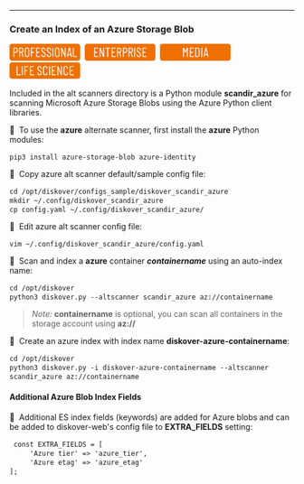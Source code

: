 ___
### Create an Index of an Azure Storage Blob

<img src="images/button_edition_professional.png" width="125">&nbsp;&nbsp;<img src="images/button_edition_enterprise.png" width="125">&nbsp;&nbsp;<img src="images/button_edition_media.png" width="125">&nbsp;&nbsp;<img src="images/button_edition_life_science.png" width="125">

Included in the alt scanners directory is a Python module **scandir_azure** for scanning Microsoft Azure Storage Blobs using the Azure Python client libraries.

🔴 &nbsp;To use the **azure** alternate scanner, first install the **azure** Python modules:

```
pip3 install azure-storage-blob azure-identity
```

🔴 &nbsp;Copy azure alt scanner default/sample config file:
```
cd /opt/diskover/configs_sample/diskover_scandir_azure
mkdir ~/.config/diskover_scandir_azure
cp config.yaml ~/.config/diskover_scandir_azure/
```

🔴 &nbsp;Edit azure alt scanner config file:
```
vim ~/.config/diskover_scandir_azure/config.yaml
```

🔴 &nbsp;Scan and index a **azure** container _**containername**_ using an auto-index name:

```
cd /opt/diskover
python3 diskover.py --altscanner scandir_azure az://containername
```
> _Note:_ **containername** is optional, you can scan all containers in the storage account using **az://**

🔴 &nbsp;Create an azure index with index name **diskover-azure-containername**:

```
cd /opt/diskover
python3 diskover.py -i diskover-azure-containername --altscanner scandir_azure az://containername
```

#### Additional Azure Blob Index Fields

🔴 &nbsp;Additional ES index fields (keywords) are added for Azure blobs and can be added to diskover-web's config file to **EXTRA_FIELDS** setting:

```
 const EXTRA_FIELDS = [
     'Azure tier' => 'azure_tier',
     'Azure etag' => 'azure_etag'
];
```
